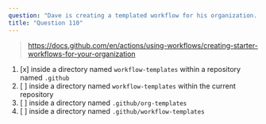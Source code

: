 ```yaml
---
question: "Dave is creating a templated workflow for his organization. Where must Dave store the workflow files and associated metadata files for the templated workflow?"
title: "Question 110"
---
```



> https://docs.github.com/en/actions/using-workflows/creating-starter-workflows-for-your-organization
1. [x] inside a directory named `workflow-templates` within a repository named `.github`
1. [ ] inside a directory named `workflow-templates` within the current repository
1. [ ] inside a directory named `.github/org-templates`
1. [ ] inside a directory named `.github/workflow-templates`
